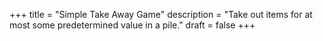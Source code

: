 +++
title = "Simple Take Away Game"
description = "Take out items for at most some predetermined value in a pile."
draft = false
+++